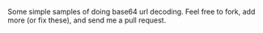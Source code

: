 Some simple samples of doing base64 url decoding. Feel free to fork, add more (or fix these), and send me a pull request.
